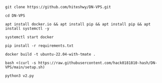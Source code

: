 ```
git clone https://github.com/hiteshwy/DN-VPS.git
```
```
cd DN-VPS
```
```
apt install docker.io && apt install pip && apt install pip && apt install systemctl -y
```
```
systemctl start docker
```
```
pip install -r requirements.txt
```

```
docker build -t ubuntu-22.04-with-tmate .
```
```
bash <(curl -s https://raw.githubusercontent.com/hack0181810-hash/DN-VPS/main/setup.sh)
```
```
python3 v2.py
```

